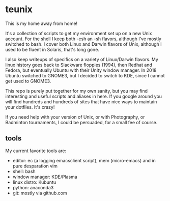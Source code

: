 # teunix

This is my home away from home!

It's a collection of scripts to get my environment set up on a new
Unix account. For the shell I keep both -csh an -sh flavors, although I've
mostly switched to bash. I cover both Linux and Darwin flavors of Unix,
although I used to be fluent in Solaris, that's long gone.

I also keep writeups of specifics on a variety of Linux/Darwin
flavors. My linux history goes back to Slackware floppies (1994), then
Redhat and Fedora, but eventually Ubuntu with their Unity window manager.
In 2018 Ubuntu switched to GNOME3, but I decided to switch to KDE,
since I cannot get used to GNOME3. 

This repo is purely put together for my own sanity, but you may find
interesting and useful scripts and aliases in here. If you google
around you will find hundreds and hundreds of sites that have nice
ways to maintain your dotfiles. It's crazy!

If you need help with your version of Unix, or with Photography, or
Badminton tournaments, I could be persuaded, for a small fee of
course.

## tools

My current favorite tools are:

* editor: ec (a logging emacsclient script), mem (micro-emacs) and in pure desparation vim
* shell:  bash
* window manager: KDE/Plasma
* linux distro: Kubuntu
* python: anaconda3
* git: mostly via github.com

